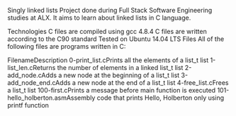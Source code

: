 Singly linked lists
Project done during Full Stack Software Engineering studies at ALX. It aims to learn about linked lists in C language.

Technologies
C files are compiled using gcc 4.8.4
C files are written according to the C90 standard
Tested on Ubuntu 14.04 LTS
Files
All of the following files are programs written in C:

FilenameDescription
0-print_list.cPrints all the elements of a list_t list
1-list_len.cReturns the number of elements in a linked list_t list
2-add_node.cAdds a new node at the beginning of a list_t list
3-add_node_end.cAdds a new node at the end of a list_t list
4-free_list.cFrees a list_t list
100-first.cPrints a message before main function is executed
101-hello_holberton.asmAssembly code that prints Hello, Holberton only using printf function
